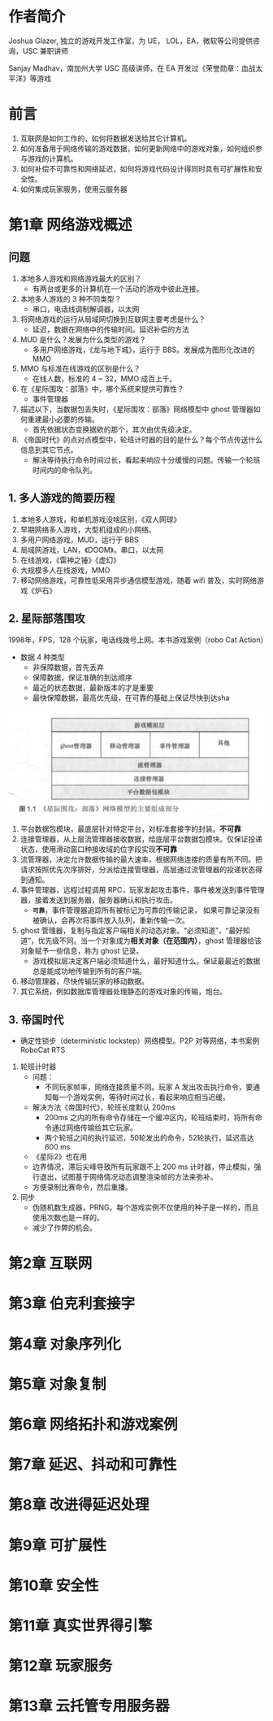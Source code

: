 # 作者简介

Joshua Glazer, 独立的游戏开发工作室，为 UE， LOL，EA，微软等公司提供咨询，USC 兼职讲师

Sanjay Madhav，南加州大学 USC 高级讲师，在 EA 开发过《荣誉勋章：血战太平洋》等游戏

# 前言

1. 互联网是如何工作的，如何将数据发送给其它计算机。
2. 如何准备用于网络传输的游戏数据，如何更新网络中的游戏对象，如何组织参与游戏的计算机。
3. 如何补偿不可靠性和网络延迟，如何将游戏代码设计得同时具有可扩展性和安全性。
4. 如何集成玩家服务，使用云服务器

# 第1章 网络游戏概述

## 问题
1. 本地多人游戏和网络游戏最大的区别？
   * 有两台或更多的计算机在一个活动的游戏中彼此连接。
2. 本地多人游戏的 3 种不同类型？
   * 串口，电话线调制解调器，以太网
3. 将网络游戏的运行从局域网切换到互联网主要考虑是什么？
   * 延迟，数据在网络中的传输时间。延迟补偿的方法
4. MUD 是什么？发展为什么类型的游戏？
   * 多用户网络游戏，《龙与地下城》，运行于 BBS。发展成为图形化改进的 MMO
5. MMO 与标准在线游戏的区别是什么？
   * 在线人数，标准的 4 ~ 32，MMO 成百上千。
6. 在《星际围攻：部落》中，哪个系统来提供可靠性？
   *  事件管理器
7. 描述以下，当数据包丢失时，《星际围攻：部落》网络模型中 ghost 管理器如何重建最小必要的传输。
   * 首先依据状态变换据欸的那个，其次由优先级决定。
8. 《帝国时代》的点对点模型中，轮班计时器的目的是什么？每个节点传送什么信息到其它节点。
   * 解决等待执行命令时间过长，看起来响应十分缓慢的问题。传输一个轮班时间内的命令队列。 

## 1. 多人游戏的简要历程

1. 本地多人游戏，和单机游戏没啥区别，《双人网球》
2. 早期网络多人游戏，大型机组成的小网络。
3. 多用户网络游戏，MUD，运行于 BBS
4. 局域网游戏，LAN，《DOOM》。串口，以太网
5. 在线游戏，《雷神之锤》《虚幻》
6. 大规模多人在线游戏，MMO
7. 移动网络游戏，可靠性低采用异步通信模型游戏，随着 wifi 普及，实时网络游戏《炉石》

## 2. 星际部落围攻

1998年，FPS，128 个玩家，电话线拨号上网。本书游戏案例（robo Cat Action）
* 数据 4 种类型
  * 非保障数据，首先丢弃
  * 保障数据，保证准确的到达顺序
  * 最近的状态数据，最新版本的才是重要
  * 最快保障数据，最高优先级，在可靠的基础上保证尽快到达sha


![](Media/网络多人游戏架构与编程/2020-07-09-00-38-47.png)

1. 平台数据包模块，最底层针对特定平台，对标准套接字的封装。**不可靠**
2. 连接管理器，从上层流管理器接收数据，给底层平台数据包模块。仅保证投递状态，使用滑动窗口种接收域的位字段实现**不可靠**
3. 流管理器，决定允许数据传输的最大速率，根据网络连接的质量有所不同。把请求按照优先次序排好，分派给连接管理器，高层通过流管理器的投递状态得到通知。
4. 事件管理器，远程过程调用 RPC，玩家发起攻击事件，事件被发送到事件管理器，接着发送到服务器，服务器确认和执行攻击。
    * **`可靠`**，事件管理器追踪所有被标记为可靠的传输记录， 如果可靠记录没有被确认，会再次将事件放入队列，重新传输一次。
5. ghost 管理器，复制与指定客户端相关的动态对象。“必须知道”，“最好知道”，优先级不同。当一个对象成为**相关对象（在范围内）**，ghost 管理器给该对象赋予一些信息，称为 ghost 记录。
   * 游戏模拟层决定客户端必须知道什么，最好知道什么。保证最最近的数据总是能成功地传输到所有的客户端。
6. 移动管理器，尽快传输玩家的移动数据。
7. 其它系统，例如数据库管理器处理静态的游戏对象的传输，炮台。

## 3. 帝国时代

* 确定性锁步（deterministic lockstep）网络模型。P2P 对等网络，本书案例 RoboCat RTS

1. 轮班计时器
   * 问题：
     * 不同玩家帧率，网络连接质量不同。玩家 A 发出攻击执行命令，要通知每一个游戏实例，等待时间过长，看起来响应相当迟缓。
   * 解决方法《帝国时代》，轮班长度默认 200ms
     * 200ms 之内的所有命令存储在一个缓冲区内，轮班结束时，将所有命令通过网络传输给其它玩家。
     * 两个轮班之间的执行延迟，50轮发出的命令，52轮执行，延迟高达 600 ms
   * 《星际2》也在用
   * 边界情况，滞后尖峰导致所有玩家跟不上 200 ms 计时器，停止模拟，强行退出，试图基于网络情况动态调整渲染帧的方法来弥补。
   * 方便录制比赛命令，然后重播。
2. 同步
   * 伪随机数生成器，PRNG。每个游戏实例不仅使用的种子是一样的，而且使用次数也是一样的。
   * 减少了作弊的机会。
  

# 第2章 互联网

# 第3章 伯克利套接字

# 第4章 对象序列化

# 第5章 对象复制

# 第6章 网络拓扑和游戏案例

# 第7章 延迟、抖动和可靠性

# 第8章 改进得延迟处理

# 第9章 可扩展性

# 第10章 安全性

# 第11章 真实世界得引擎

# 第12章 玩家服务

# 第13章 云托管专用服务器